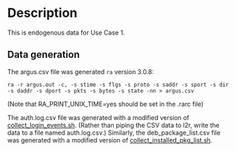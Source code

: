 Description
===========
This is endogenous data for Use Case 1.

Data generation
---------------
The argus.csv file was generated `ra` version 3.0.8:

    ra -r argus.out -c, -s stime -s flgs -s proto -s saddr -s sport -s dir -s daddr -s dport -s pkts -s bytes -s state -nn > argus.csv

(Note that RA_PRINT_UNIX_TIME=yes should be set in the .rarc file)

The auth.log.csv file was generated with a modified version of [collect_login_events.sh](https://github.com/stucco/endogenous-collector/blob/master/login_collector/collect_login_events.sh). (Rather than piping the CSV data to l2r, write the data to a file named auth.log.csv.) Similarly, the deb_package_list.csv file was generated with a modified version of [collect_installed_pkg_list.sh](https://github.com/stucco/endogenous-collector/blob/master/package_list_collector/collect_installed_pkg_list.sh).
